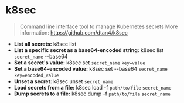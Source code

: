 # k8sec
> Command line interface tool to manage Kubernetes secrets
> More information: <https://github.com/dtan4/k8sec>
- **List all secrets:**
k8sec list
- **List a specific secret as a base64-encoded string:**
k8sec list `secret_name` --base64
- **Set a secret's value:**
k8sec set `secret_name` `key=value`
- **Set a base64-encoded value:**
k8sec set --base64 `secret_name` `key=encoded_value`
- **Unset a secret:**
k8sec unset `secret_name`
- **Load secrets from a file:**
k8sec load -f `path/to/file` `secret_name`
- **Dump secrets to a file:**
k8sec dump -f `path/to/file` `secret_name`
